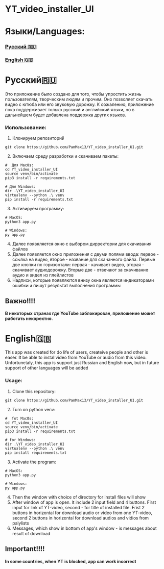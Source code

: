 # YT_video_installer_UI

# Языки/Languages:
### [Русский 🇷🇺](#Русский)
### [English 🇬🇧](#English)



# <a id="Русский">Русский🇷🇺</a>

Это приложение было создано для того, чтобы упростить жизнь пользователям, творческим людям и прочим. Оно позволяет скачать видео с ютюба или его звуковую дорожку. 
К сожалению, приложение пока поддерживает только русский и английский языки, но в дальнейшем будет добавлена поддержка других языков.

### Использование:
1. Клонируем репозиторий
```commandline
git clone https://github.com/PanMax13/YT_video_installer_UI.git 
```
2. Включаем среду разработки и скачиваем пакеты:
```
#  Для MacOs:
cd YT_video_installer_UI
source venv/bin/activate
pip3 install -r requirements.txt

# Для Windows: 
dir .\YT_video_installer_UI
virtualenv --python .\ venv
pip install -r requirements.txt
```

3. Активируем программу:

```commandline
# MacOS:
python3 app.py

# Windows: 
py app.py
```

4. Далее появяляется окно с выбором дирректории для скачивания файлов
5. Далее появляется окно приложения с двуми полями ввода: первое - ссылка на видео, второе - название для скачанного файла. Первые две кнопки по горизонтали: первая - качивает видео, вторая - скачивает аудиодорожку. Вторые две - отвечают за скачивание аудио и видел из плейлистов
6. Надписи, которые появляются внизу окна являются индикаторами ошибки и пишут результат выполнения программы

## Важно!!!!
#### В некоторых странах где YouTube заблокирован, приложение может работать некоректно.



# <a name="English">English🇬🇧</a>
This app was created for do life of users, createive people and other is easer. It be able to instal video from YouTube or audio from this video. Unfortunetaly, this app is support just Russian and English now, but in future support of other languages will be added

### Usage: 
1. Clone this repository: 
```commandline
git clone https://github.com/PanMax13/YT_video_installer_UI.git 
```
2. Turn on python venv:
```
#  fot MacOs:
cd YT_video_installer_UI
source venv/bin/activate
pip3 install -r requirements.txt

# for Windows: 
dir .\YT_video_installer_UI
virtualenv --python .\ venv
pip install requirements.txt
```

3. Activate the program:

```commandline
# MacOS:
python3 app.py

# Windows: 
py app.py
```

4. Then the window with choice of directory for install files will show
5. After window of app is open. It include 2 input field and 4 buttons. First input for link of YT-video, second - for title of installed file. Frist 2 buttons in horizontal for download audio or video from one YT-video, second 2 buttons in horizontal for download audios and vidios from palylists
6. Messages, which show in bottom of app's window - is messages about result of download


## Important!!!!
#### In some countries, when YT is blocked, app can work incorrect
